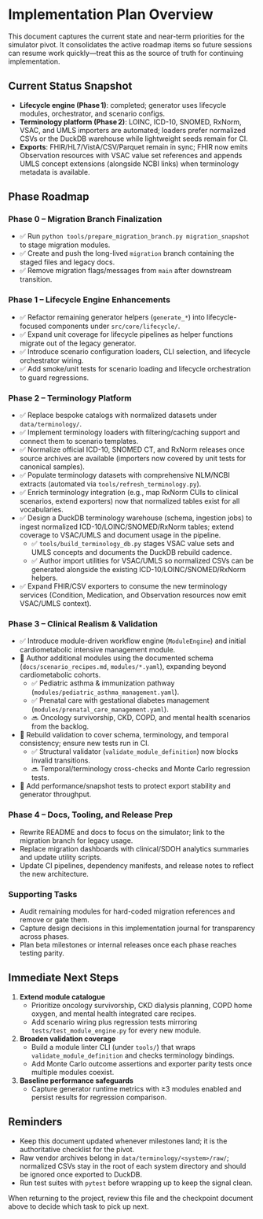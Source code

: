 # Implementation Plan Overview

This document captures the current state and near-term priorities for the simulator pivot. It consolidates the active roadmap items so future sessions can resume work quickly—treat this as the source of truth for continuing implementation.

## Current Status Snapshot
- **Lifecycle engine (Phase 1)**: completed; generator uses lifecycle modules, orchestrator, and scenario configs.
- **Terminology platform (Phase 2)**: LOINC, ICD-10, SNOMED, RxNorm, VSAC, and UMLS importers are automated; loaders prefer normalized CSVs or the DuckDB warehouse while lightweight seeds remain for CI.
- **Exports**: FHIR/HL7/VistA/CSV/Parquet remain in sync; FHIR now emits Observation resources with VSAC value set references and appends UMLS concept extensions (alongside NCBI links) when terminology metadata is available.

## Phase Roadmap

### Phase 0 – Migration Branch Finalization
- ✅ Run `python tools/prepare_migration_branch.py migration_snapshot` to stage migration modules.
- ✅ Create and push the long-lived `migration` branch containing the staged files and legacy docs.
- ✅ Remove migration flags/messages from `main` after downstream transition.

### Phase 1 – Lifecycle Engine Enhancements
- ✅ Refactor remaining generator helpers (`generate_*`) into lifecycle-focused components under `src/core/lifecycle/`.
- ✅ Expand unit coverage for lifecycle pipelines as helper functions migrate out of the legacy generator.
- ✅ Introduce scenario configuration loaders, CLI selection, and lifecycle orchestrator wiring.
- ✅ Add smoke/unit tests for scenario loading and lifecycle orchestration to guard regressions.

### Phase 2 – Terminology Platform
- ✅ Replace bespoke catalogs with normalized datasets under `data/terminology/`.
- ✅ Implement terminology loaders with filtering/caching support and connect them to scenario templates.
- ✅ Normalize official ICD-10, SNOMED CT, and RxNorm releases once source archives are available (importers now covered by unit tests for canonical samples).
- ✅ Populate terminology datasets with comprehensive NLM/NCBI extracts (automated via `tools/refresh_terminology.py`).
- ✅ Enrich terminology integration (e.g., map RxNorm CUIs to clinical scenarios, extend exporters) now that normalized tables exist for all vocabularies.
- ✅ Design a DuckDB terminology warehouse (schema, ingestion jobs) to ingest normalized ICD-10/LOINC/SNOMED/RxNorm tables; extend coverage to VSAC/UMLS and document usage in the pipeline.
  - ✅ `tools/build_terminology_db.py` stages VSAC value sets and UMLS concepts and documents the DuckDB rebuild cadence.
  - ✅ Author import utilities for VSAC/UMLS so normalized CSVs can be generated alongside the existing ICD-10/LOINC/SNOMED/RxNorm helpers.
- ✅ Expand FHIR/CSV exporters to consume the new terminology services (Condition, Medication, and Observation resources now emit VSAC/UMLS context).

### Phase 3 – Clinical Realism & Validation
- ✅ Introduce module-driven workflow engine (`ModuleEngine`) and initial cardiometabolic intensive management module.
- 🔄 Author additional modules using the documented schema (`docs/scenario_recipes.md`, `modules/*.yaml`), expanding beyond cardiometabolic cohorts.
  - ✅ Pediatric asthma & immunization pathway (`modules/pediatric_asthma_management.yaml`).
  - ✅ Prenatal care with gestational diabetes management (`modules/prenatal_care_management.yaml`).
  - 🔜 Oncology survivorship, CKD, COPD, and mental health scenarios from the backlog.
- 🔄 Rebuild validation to cover schema, terminology, and temporal consistency; ensure new tests run in CI.
  - ✅ Structural validator (`validate_module_definition`) now blocks invalid transitions.
  - 🔜 Temporal/terminology cross-checks and Monte Carlo regression tests.
- 🔄 Add performance/snapshot tests to protect export stability and generator throughput.

### Phase 4 – Docs, Tooling, and Release Prep
- Rewrite README and docs to focus on the simulator; link to the migration branch for legacy usage.
- Replace migration dashboards with clinical/SDOH analytics summaries and update utility scripts.
- Update CI pipelines, dependency manifests, and release notes to reflect the new architecture.

### Supporting Tasks
- Audit remaining modules for hard-coded migration references and remove or gate them.
- Capture design decisions in this implementation journal for transparency across phases.
- Plan beta milestones or internal releases once each phase reaches testing parity.

## Immediate Next Steps
1. **Extend module catalogue**
   - Prioritize oncology survivorship, CKD dialysis planning, COPD home oxygen, and mental health integrated care recipes.
   - Add scenario wiring plus regression tests mirroring `tests/test_module_engine.py` for every new module.
2. **Broaden validation coverage**
   - Build a module linter CLI (under `tools/`) that wraps `validate_module_definition` and checks terminology bindings.
   - Add Monte Carlo outcome assertions and exporter parity tests once multiple modules coexist.
3. **Baseline performance safeguards**
   - Capture generator runtime metrics with ≥3 modules enabled and persist results for regression comparison.

## Reminders
- Keep this document updated whenever milestones land; it is the authoritative checklist for the pivot.
- Raw vendor archives belong in `data/terminology/<system>/raw/`; normalized CSVs stay in the root of each system directory and should be ignored once exported to DuckDB.
- Run test suites with `pytest` before wrapping up to keep the signal clean.

When returning to the project, review this file and the checkpoint document above to decide which task to pick up next.
